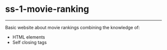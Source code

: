 # ss-1-movie-ranking
*** 
Basic website about movie rankings combining the knowledge of:
* HTML elements
* Self closing tags